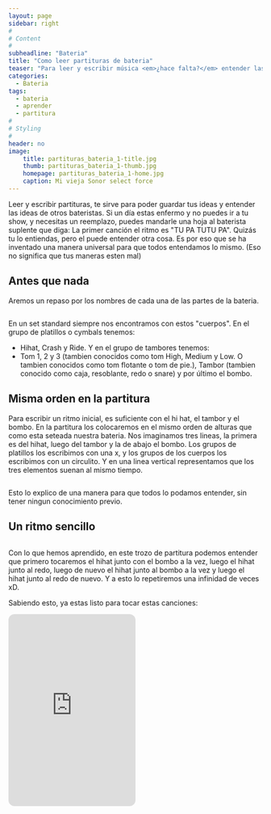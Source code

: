 ```yaml
---
layout: page
sidebar: right
#
# Content
#
subheadline: "Bateria"
title: "Como leer partituras de bateria"
teaser: "Para leer y escribir música <em>¿hace falta?</em> entender las partituras. Aquí te enseño, de la misma manera en que aprendí yo, como leer (y escribir) partituras de batería."
categories:
  - Bateria
tags:
  - bateria
  - aprender
  - partitura
#
# Styling
#
header: no
image:
    title: partituras_bateria_1-title.jpg
    thumb: partituras_bateria_1-thumb.jpg
    homepage: partituras_bateria_1-home.jpg
    caption: Mi vieja Sonor select force
---
```

Leer y escribir partituras, te sirve para poder guardar tus ideas y entender las ideas de otros bateristas. Si un día estas enfermo y no puedes ir a tu show, y necesitas un reemplazo, puedes mandarle una hoja al baterista suplente que diga: 
La primer canción el ritmo es "TU PA TUTU PA". Quizás tu lo entiendas, pero el puede entender otra cosa. Es por eso que se ha inventado una manera universal para que todos entendamos lo mismo. (Eso no significa que tus maneras esten mal)

## Antes que nada
Aremos un repaso por los nombres de cada una de las partes de la bateria.

<img src="{{ site.urlimg }}bateria/partes_bateria.jpg" alt="">

En un set standard siempre nos encontramos con estos "cuerpos". 
En el grupo de platillos o cymbals tenemos:
- Hihat, Crash y Ride.
Y en el grupo de tambores tenemos:
- Tom 1, 2 y 3 (tambien conocidos como tom High, Medium y Low. O tambien conocidos como tom flotante o tom de pie.), Tambor (tambien conocido como caja, resoblante, redo o snare) y por último el bombo.

## Misma orden en la partitura

Para escribir un ritmo inicial, es suficiente con el hi hat, el tambor y el bombo. En la partitura los colocaremos en el mismo orden de alturas que como esta seteada nuestra bateria. 
Nos imaginamos tres lineas, la primera es del hihat, luego del tambor y la de abajo el bombo.
Los grupos de platillos los escribimos con una x, y los grupos de los cuerpos los escribimos con un circulito. 
Y en una linea vertical representamos que los tres elementos suenan al mismo tiempo.

<img src="{{ site.urlimg }}bateria/bateria_partitura.jpg" alt="">

Esto lo explico de una manera para que todos lo podamos entender, sin tener ningun conocimiento previo. 

## Un ritmo sencillo

<img src="{{ site.urlimg }}bateria/ritmo_basico.jpg" alt="">

Con lo que hemos aprendido, en este trozo de partitura podemos entender que primero tocaremos el hihat junto con el bombo a la vez, luego el hihat junto al redo, luego de nuevo el hihat junto al bombo a la vez y luego el hihat junto al redo de nuevo. Y a esto lo repetiremos una infinidad de veces xD.

Sabiendo esto, ya estas listo para tocar estas canciones:

<iframe style="border-radius:12px" src="https://open.spotify.com/embed/playlist/2TxEBa17jtY0hP2ntOGHqY?utm_source=generator" width="50%" height="380" frameBorder="0" allowfullscreen="" allow="autoplay; clipboard-write; encrypted-media; fullscreen; picture-in-picture"></iframe>